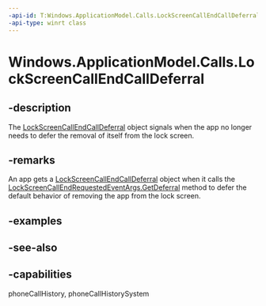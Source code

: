 ```yaml
---
-api-id: T:Windows.ApplicationModel.Calls.LockScreenCallEndCallDeferral
-api-type: winrt class
---
```


<!-- Class syntax.
public class LockScreenCallEndCallDeferral : Windows.ApplicationModel.Calls.ILockScreenCallEndCallDeferral
-->

# Windows.ApplicationModel.Calls.LockScreenCallEndCallDeferral

## -description
The [LockScreenCallEndCallDeferral](lockscreencallendcalldeferral.md) object signals when the app no longer needs to defer the removal of itself from the lock screen.

## -remarks
An app gets a [LockScreenCallEndCallDeferral](lockscreencallendcalldeferral.md) object when it calls the [LockScreenCallEndRequestedEventArgs.GetDeferral](lockscreencallendrequestedeventargs_getdeferral_254836512.md) method to defer the default behavior of removing the app from the lock screen.

## -examples

## -see-also

## -capabilities
phoneCallHistory, phoneCallHistorySystem
